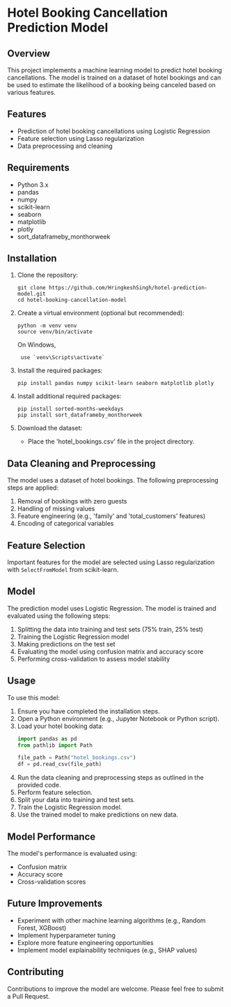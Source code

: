 # Hotel Booking Cancellation Prediction Model

## Overview

This project implements a machine learning model to predict hotel booking cancellations. The model is trained on a dataset of hotel bookings and can be used to estimate the likelihood of a booking being canceled based on various features.

## Features

- Prediction of hotel booking cancellations using Logistic Regression
- Feature selection using Lasso regularization
- Data preprocessing and cleaning

## Requirements

- Python 3.x
- pandas
- numpy
- scikit-learn
- seaborn
- matplotlib
- plotly
- sort_dataframeby_monthorweek

## Installation

1. Clone the repository:
   ```
   git clone https://github.com/HringkeshSingh/hotel-prediction-model.git
   cd hotel-booking-cancellation-model
   ```

2. Create a virtual environment (optional but recommended):
   ```
   python -m venv venv
   source venv/bin/activate
   ```
   On Windows,
   ```
    use `venv\Scripts\activate`
   ```

3. Install the required packages:
   ```
   pip install pandas numpy scikit-learn seaborn matplotlib plotly
   ```

4. Install additional required packages:
   ```
   pip install sorted-months-weekdays
   pip install sort_dataframeby_monthorweek
   ```

5. Download the dataset:
   - Place the 'hotel_bookings.csv' file in the project directory.

## Data Cleaning and Preprocessing

The model uses a dataset of hotel bookings. The following preprocessing steps are applied:

1. Removal of bookings with zero guests
2. Handling of missing values
3. Feature engineering (e.g., 'family' and 'total_customers' features)
4. Encoding of categorical variables

## Feature Selection

Important features for the model are selected using Lasso regularization with `SelectFromModel` from scikit-learn.

## Model

The prediction model uses Logistic Regression. The model is trained and evaluated using the following steps:

1. Splitting the data into training and test sets (75% train, 25% test)
2. Training the Logistic Regression model
3. Making predictions on the test set
4. Evaluating the model using confusion matrix and accuracy score
5. Performing cross-validation to assess model stability

## Usage

To use this model:

1. Ensure you have completed the installation steps.
2. Open a Python environment (e.g., Jupyter Notebook or Python script).
3. Load your hotel booking data:
   ```python
   import pandas as pd
   from pathlib import Path

   file_path = Path("hotel_bookings.csv")
   df = pd.read_csv(file_path)
   ```
4. Run the data cleaning and preprocessing steps as outlined in the provided code.
5. Perform feature selection.
6. Split your data into training and test sets.
7. Train the Logistic Regression model.
8. Use the trained model to make predictions on new data.

## Model Performance

The model's performance is evaluated using:

- Confusion matrix
- Accuracy score
- Cross-validation scores

## Future Improvements

- Experiment with other machine learning algorithms (e.g., Random Forest, XGBoost)
- Implement hyperparameter tuning
- Explore more feature engineering opportunities
- Implement model explainability techniques (e.g., SHAP values)

## Contributing

Contributions to improve the model are welcome. Please feel free to submit a Pull Request.

